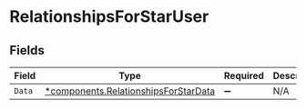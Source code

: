 # RelationshipsForStarUser


## Fields

| Field                                                                                       | Type                                                                                        | Required                                                                                    | Description                                                                                 |
| ------------------------------------------------------------------------------------------- | ------------------------------------------------------------------------------------------- | ------------------------------------------------------------------------------------------- | ------------------------------------------------------------------------------------------- |
| `Data`                                                                                      | [*components.RelationshipsForStarData](../../models/components/relationshipsforstardata.md) | :heavy_minus_sign:                                                                          | N/A                                                                                         |